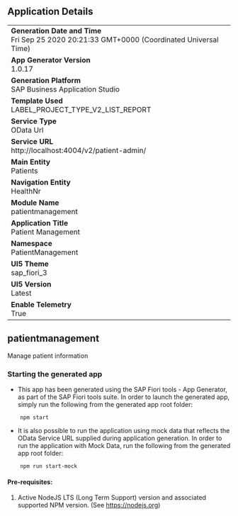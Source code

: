 ## Application Details
|               |
| ------------- |
|**Generation Date and Time**<br>Fri Sep 25 2020 20:21:33 GMT+0000 (Coordinated Universal Time)|
|**App Generator Version**<br>1.0.17|
|**Generation Platform**<br>SAP Business Application Studio|
|**Template Used**<br>LABEL_PROJECT_TYPE_V2_LIST_REPORT|
|**Service Type**<br>OData Url|
|**Service URL**<br>http://localhost:4004/v2/patient-admin/|
|**Main Entity**<br>Patients|
|**Navigation Entity**<br>HealthNr|
|**Module Name**<br>patientmanagement|
|**Application Title**<br>Patient Management|
|**Namespace**<br>PatientManagement|
|**UI5 Theme**<br>sap_fiori_3|
|**UI5 Version**<br>Latest |
|**Enable Telemetry**<br>True |

## patientmanagement

Manage patient information

### Starting the generated app

-   This app has been generated using the SAP Fiori tools - App Generator, as part of the SAP Fiori tools suite.  In order to launch the generated app, simply run the following from the generated app root folder:

```
    npm start
```

- It is also possible to run the application using mock data that reflects the OData Service URL supplied during application generation.  In order to run the application with Mock Data, run the following from the generated app root folder:

```
    npm run start-mock
```


#### Pre-requisites:

1. Active NodeJS LTS (Long Term Support) version and associated supported NPM version.  (See https://nodejs.org)


